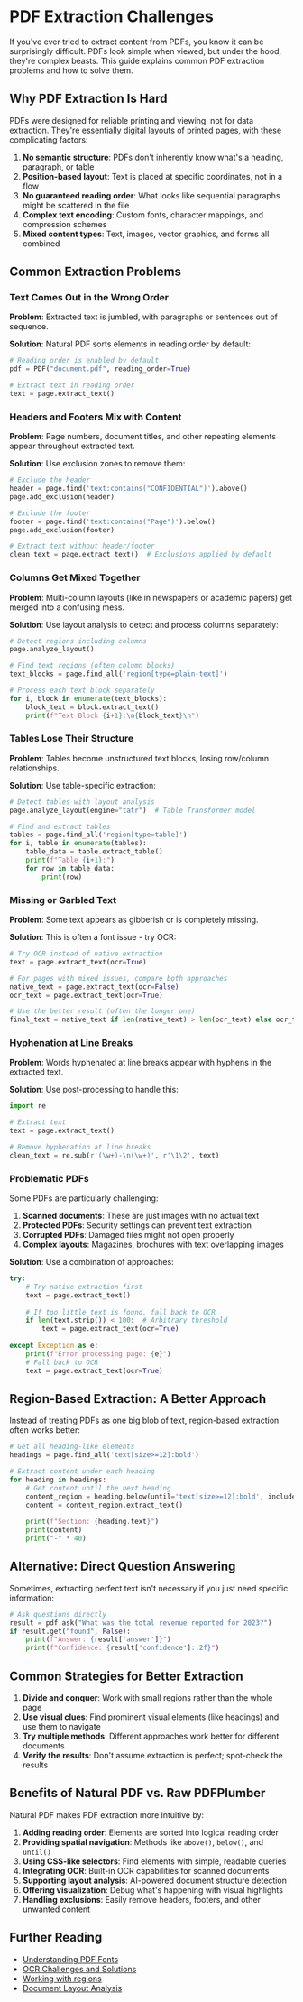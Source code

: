 # PDF Extraction Challenges

If you've ever tried to extract content from PDFs, you know it can be surprisingly difficult. PDFs look simple when viewed, but under the hood, they're complex beasts. This guide explains common PDF extraction problems and how to solve them.

## Why PDF Extraction Is Hard

PDFs were designed for reliable printing and viewing, not for data extraction. They're essentially digital layouts of printed pages, with these complicating factors:

1. **No semantic structure**: PDFs don't inherently know what's a heading, paragraph, or table
2. **Position-based layout**: Text is placed at specific coordinates, not in a flow
3. **No guaranteed reading order**: What looks like sequential paragraphs might be scattered in the file
4. **Complex text encoding**: Custom fonts, character mappings, and compression schemes
5. **Mixed content types**: Text, images, vector graphics, and forms all combined

## Common Extraction Problems

### Text Comes Out in the Wrong Order

**Problem**: Extracted text is jumbled, with paragraphs or sentences out of sequence.

**Solution**: Natural PDF sorts elements in reading order by default:

```python
# Reading order is enabled by default
pdf = PDF("document.pdf", reading_order=True)

# Extract text in reading order
text = page.extract_text()
```

### Headers and Footers Mix with Content

**Problem**: Page numbers, document titles, and other repeating elements appear throughout extracted text.

**Solution**: Use exclusion zones to remove them:

```python
# Exclude the header
header = page.find('text:contains("CONFIDENTIAL")').above()
page.add_exclusion(header)

# Exclude the footer
footer = page.find('text:contains("Page")').below()
page.add_exclusion(footer)

# Extract text without header/footer
clean_text = page.extract_text()  # Exclusions applied by default
```

### Columns Get Mixed Together

**Problem**: Multi-column layouts (like in newspapers or academic papers) get merged into a confusing mess.

**Solution**: Use layout analysis to detect and process columns separately:

```python
# Detect regions including columns
page.analyze_layout()

# Find text regions (often column blocks)
text_blocks = page.find_all('region[type=plain-text]')

# Process each text block separately
for i, block in enumerate(text_blocks):
    block_text = block.extract_text()
    print(f"Text Block {i+1}:\n{block_text}\n")
```

### Tables Lose Their Structure

**Problem**: Tables become unstructured text blocks, losing row/column relationships.

**Solution**: Use table-specific extraction:

```python
# Detect tables with layout analysis
page.analyze_layout(engine="tatr")  # Table Transformer model

# Find and extract tables
tables = page.find_all('region[type=table]')
for i, table in enumerate(tables):
    table_data = table.extract_table()
    print(f"Table {i+1}:")
    for row in table_data:
        print(row)
```

### Missing or Garbled Text

**Problem**: Some text appears as gibberish or is completely missing.

**Solution**: This is often a font issue - try OCR:

```python
# Try OCR instead of native extraction
text = page.extract_text(ocr=True)

# For pages with mixed issues, compare both approaches
native_text = page.extract_text(ocr=False)
ocr_text = page.extract_text(ocr=True)

# Use the better result (often the longer one)
final_text = native_text if len(native_text) > len(ocr_text) else ocr_text
```

### Hyphenation at Line Breaks

**Problem**: Words hyphenated at line breaks appear with hyphens in the extracted text.

**Solution**: Use post-processing to handle this:

```python
import re

# Extract text
text = page.extract_text()

# Remove hyphenation at line breaks
clean_text = re.sub(r'(\w+)-\n(\w+)', r'\1\2', text)
```

### Problematic PDFs

Some PDFs are particularly challenging:

1. **Scanned documents**: These are just images with no actual text
2. **Protected PDFs**: Security settings can prevent text extraction
3. **Corrupted PDFs**: Damaged files might not open properly
4. **Complex layouts**: Magazines, brochures with text overlapping images

**Solution**: Use a combination of approaches:

```python
try:
    # Try native extraction first
    text = page.extract_text()
    
    # If too little text is found, fall back to OCR
    if len(text.strip()) < 100:  # Arbitrary threshold
        text = page.extract_text(ocr=True)
        
except Exception as e:
    print(f"Error processing page: {e}")
    # Fall back to OCR
    text = page.extract_text(ocr=True)
```

## Region-Based Extraction: A Better Approach

Instead of treating PDFs as one big blob of text, region-based extraction often works better:

```python
# Get all heading-like elements
headings = page.find_all('text[size>=12]:bold')

# Extract content under each heading
for heading in headings:
    # Get content until the next heading
    content_region = heading.below(until='text[size>=12]:bold', include_until=False)
    content = content_region.extract_text()
    
    print(f"Section: {heading.text}")
    print(content)
    print("-" * 40)
```

## Alternative: Direct Question Answering

Sometimes, extracting perfect text isn't necessary if you just need specific information:

```python
# Ask questions directly
result = pdf.ask("What was the total revenue reported for 2023?")
if result.get("found", False):
    print(f"Answer: {result['answer']}")
    print(f"Confidence: {result['confidence']:.2f}")
```

## Common Strategies for Better Extraction

1. **Divide and conquer**: Work with small regions rather than the whole page
2. **Use visual clues**: Find prominent visual elements (like headings) and use them to navigate
3. **Try multiple methods**: Different approaches work better for different documents
4. **Verify the results**: Don't assume extraction is perfect; spot-check the results

## Benefits of Natural PDF vs. Raw PDFPlumber

Natural PDF makes PDF extraction more intuitive by:

1. **Adding reading order**: Elements are sorted into logical reading order
2. **Providing spatial navigation**: Methods like `above()`, `below()`, and `until()`
3. **Using CSS-like selectors**: Find elements with simple, readable queries
4. **Integrating OCR**: Built-in OCR capabilities for scanned documents
5. **Supporting layout analysis**: AI-powered document structure detection
6. **Offering visualization**: Debug what's happening with visual highlights
7. **Handling exclusions**: Easily remove headers, footers, and other unwanted content

## Further Reading

- [Understanding PDF Fonts](pdf-fonts.md)
- [OCR Challenges and Solutions](ocr-challenges.md)
- [Working with regions](../regions/index.ipynb)
- [Document Layout Analysis](../layout-analysis/index.ipynb)